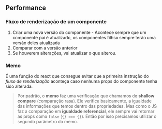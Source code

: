 ## **Performance**

### **Fluxo de renderização de um componente**

1. Criar uma nova versão do componente - Acontece sempre que um componente pai é atualizado, os componentes filhso sempre terão uma versão deles atualizada
2. Comparar com a versão anterior
3. Se houverem alterações, vai atualizar o que alterou.

### **Memo**

É uma função do react que consegue evitar que a primeira instrução do _fluxo de renderização_ aconteça caso nenhuma props do componente tenha sido alterada.

> Por padrão, o **memo** faz uma verificação que chamamos de **shallow compare** (comparação rasa). Ele verifica basicamente, a igualdade das informações que temos dentro das propriedades. Mas como o JS faz a comparação em **igualdade referencial**, ele sempre vai retornar as props como `false` (`{} === {}`). Então por isso precisamos utilizar o segundo parâmetro do memo.
